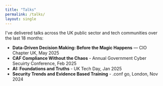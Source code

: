 ```yaml
---
title: "Talks"
permalink: /talks/
layout: single
---
```


I've delivered talks across the UK public sector and tech communities over the last 18 months:

- **Data-Driven Decision Making: Before the Magic Happens** — CIO Chapter UK, May 2025
- **CAF Compliance Without the Chaos** - Annual Government Cyber Secuirty Conference, Feb 2025
- **AI: Foundations and Truths** - UK Tech Day, Jan 2025
- **Security Trends and Evidence Based Training** - .conf go, London, Nov 2024